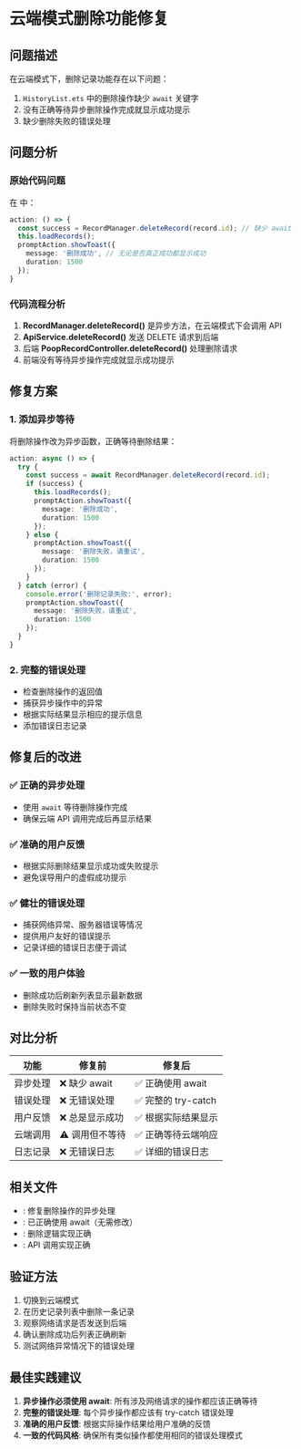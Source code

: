 # 云端模式删除功能修复

## 问题描述

在云端模式下，删除记录功能存在以下问题：
1. `HistoryList.ets` 中的删除操作缺少 `await` 关键字
2. 没有正确等待异步删除操作完成就显示成功提示
3. 缺少删除失败的错误处理

## 问题分析

### 原始代码问题

在 <mcfile name="HistoryList.ets" path="E:/ldlProjects/xiangrecord/entry/src/main/ets/pages/HistoryList.ets"></mcfile> 中：

```typescript
action: () => {
  const success = RecordManager.deleteRecord(record.id); // 缺少 await
  this.loadRecords();
  promptAction.showToast({
    message: '删除成功', // 无论是否真正成功都显示成功
    duration: 1500
  });
}
```

### 代码流程分析

1. **RecordManager.deleteRecord()** 是异步方法，在云端模式下会调用 API
2. **ApiService.deleteRecord()** 发送 DELETE 请求到后端
3. 后端 **PoopRecordController.deleteRecord()** 处理删除请求
4. 前端没有等待异步操作完成就显示成功提示

## 修复方案

### 1. 添加异步等待

将删除操作改为异步函数，正确等待删除结果：

```typescript
action: async () => {
  try {
    const success = await RecordManager.deleteRecord(record.id);
    if (success) {
      this.loadRecords();
      promptAction.showToast({
        message: '删除成功',
        duration: 1500
      });
    } else {
      promptAction.showToast({
        message: '删除失败，请重试',
        duration: 1500
      });
    }
  } catch (error) {
    console.error('删除记录失败:', error);
    promptAction.showToast({
      message: '删除失败，请重试',
      duration: 1500
    });
  }
}
```

### 2. 完整的错误处理

- 检查删除操作的返回值
- 捕获异步操作中的异常
- 根据实际结果显示相应的提示信息
- 添加错误日志记录

## 修复后的改进

### ✅ 正确的异步处理
- 使用 `await` 等待删除操作完成
- 确保云端 API 调用完成后再显示结果

### ✅ 准确的用户反馈
- 根据实际删除结果显示成功或失败提示
- 避免误导用户的虚假成功提示

### ✅ 健壮的错误处理
- 捕获网络异常、服务器错误等情况
- 提供用户友好的错误提示
- 记录详细的错误日志便于调试

### ✅ 一致的用户体验
- 删除成功后刷新列表显示最新数据
- 删除失败时保持当前状态不变

## 对比分析

| 功能 | 修复前 | 修复后 |
|------|--------|--------|
| 异步处理 | ❌ 缺少 await | ✅ 正确使用 await |
| 错误处理 | ❌ 无错误处理 | ✅ 完整的 try-catch |
| 用户反馈 | ❌ 总是显示成功 | ✅ 根据实际结果显示 |
| 云端调用 | ⚠️ 调用但不等待 | ✅ 正确等待云端响应 |
| 日志记录 | ❌ 无错误日志 | ✅ 详细的错误日志 |

## 相关文件

- **<mcfile name="HistoryList.ets" path="E:/ldlProjects/xiangrecord/entry/src/main/ets/pages/HistoryList.ets"></mcfile>**: 修复删除操作的异步处理
- **<mcfile name="RecordDetail.ets" path="E:/ldlProjects/xiangrecord/entry/src/main/ets/pages/RecordDetail.ets"></mcfile>**: 已正确使用 await（无需修改）
- **<mcfile name="RecordModel.ets" path="E:/ldlProjects/xiangrecord/entry/src/main/ets/model/RecordModel.ets"></mcfile>**: 删除逻辑实现正确
- **<mcfile name="ApiService.ets" path="E:/ldlProjects/xiangrecord/entry/src/main/ets/service/ApiService.ets"></mcfile>**: API 调用实现正确

## 验证方法

1. 切换到云端模式
2. 在历史记录列表中删除一条记录
3. 观察网络请求是否发送到后端
4. 确认删除成功后列表正确刷新
5. 测试网络异常情况下的错误处理

## 最佳实践建议

1. **异步操作必须使用 await**: 所有涉及网络请求的操作都应该正确等待
2. **完整的错误处理**: 每个异步操作都应该有 try-catch 错误处理
3. **准确的用户反馈**: 根据实际操作结果给用户准确的反馈
4. **一致的代码风格**: 确保所有类似操作都使用相同的错误处理模式